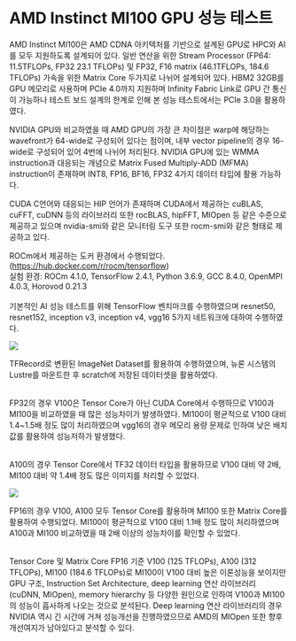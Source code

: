 # AMD Instinct MI100 GPU 성능 테스트

AMD Instinct MI100은 AMD CDNA 아키텍처를 기반으로 설계된 GPU로 HPC와 AI를 모두 지원하도록 설계되어 있다. 일반 연산을 위한 Stream Processor (FP64: 11.5TFLOPs, FP32 23.1 TFLOPs) 및 FP32, F16 matrix (46.1TFLOPs, 184.6 TFLOPs) 가속을 위한 Matrix Core 두가지로 나뉘어 설계되어 있다. HBM2 32GB를 GPU 메모리로 사용하며 PCIe 4.0까지 지원하며 Infinity Fabric Link로 GPU 간 통신이 가능하나 테스트 보드 설계의 한계로 인해 본 성능 테스트에서는 PCIe 3.0을 활용하였다.

&#x20;

&#x20;NVIDIA GPU와 비교하였을 때 AMD GPU의 가장 큰 차이점은 warp에 해당하는 wavefront가 64-wide로 구성되어 있다는 점이며, 내부 vector pipeline의 경우 16-wide로 구성되어 있어 4번에 나뉘어 처리된다. NVIDIA GPU에 있는 WMMA instruction과 대응되는 개념으로 Matrix Fused Multiply-ADD (MFMA) instruction이 존재하며 INT8, FP16, BF16, FP32 4가지 데이터 타입에 활용 가능하다.

&#x20;

&#x20;CUDA C언어와 대응되는 HIP 언어가 존재하며 CUDA에서 제공하는 cuBLAS, cuFFT, cuDNN 등의 라이브러리 또한 rocBLAS, hipFFT, MIOpen 등 같은 수준으로 제공하고 있으며 nvidia-smi와 같은 모니터링 도구 또한 rocm-smi와 같은 형태로 제공하고 있다.

&#x20;

&#x20;ROCm에서 제공하는 도커 환경에서 수행되었다. (https://hub.docker.com/r/rocm/tensorflow)\
실험 환경: ROCm 4.1.0, TensorFlow 2.4.1, Python 3.6.9, GCC 8.4.0, OpenMPI 4.0.3, Horovod 0.21.3\
\
&#x20;기본적인 AI 성능 테스트를 위해 TensorFlow 벤치마크를 수행하였으며 resnet50, resnet152, inception v3, inception v4, vgg16 5가지 네트워크에 대하여 수행하였다.

&#x20;

&#x20;

![](https://blog.kakaocdn.net/dn/GdwGE/btq4iOWh9hy/DgkOHF46SLToNmfuGsxKN0/img.png)

&#x20;

&#x20;TFRecord로 변환된 ImageNet Dataset를 활용하여 수행하였으며, 뉴론 시스템의 Lustre를 마운트한 후 scratch에 저장된 데이터셋을 활용하였다.

\
&#x20;FP32의 경우 V100은 Tensor Core가 아닌 CUDA Core에서 수행하므로 V100과 MI100을 비교하였을 때 많은 성능차이가 발생하였다. MI100이 평균적으로 V100 대비 1.4\~1.5배 정도 많이 처리하였으며 vgg16의 경우 메모리 용량 문제로 인하여 낮은 배치 값를 활용하여 성능저하가 발생했다.

\
&#x20;A100의 경우 Tensor Core에서 TF32 데이터 타입을 활용하므로 V100 대비 약 2배, MI100 대비 약 1.4배 정도 많은 이미지를 처리할 수 있었다.

&#x20;

![](https://blog.kakaocdn.net/dn/dPnDIk/btq4jEMF1dR/Yk9yjW1eGk98gx8mkKdce1/img.png)

&#x20;

&#x20;FP16의 경우 V100, A100 모두 Tensor Core를 활용하며 MI100 또한 Matrix Core를 활용하여 수행되었다. MI100이 평균적으로 V100 대비 1.1배 정도 많이 처리하였으며 A100과 MI100 비교하였을 때 2배 이상의 성능차이를 확인할 수 있었다.

\
&#x20;Tensor Core 및 Matrix Core FP16 기준 V100 (125 TFLOPs), A100 (312 TFLOPs), MI100 (184.6 TFLOPs)로 MI100이 V100 대비 높은 이론성능을 보이지만 GPU 구조, Instruction Set Architecture, deep learning 연산 라이브러리 (cuDNN, MIOpen), memory hierarchy 등 다양한 원인으로 인하여 V100과 MI100의 성능이 흡사하게 나오는 것으로 분석된다. Deep learning 연산 라이브러리의 경우 NVIDIA 역시 긴 시간에 거쳐 성능개선을 진행하였으므로 AMD의 MIOpen 또한 향후 개선여지가 남아있다고 분석할 수 있다.
